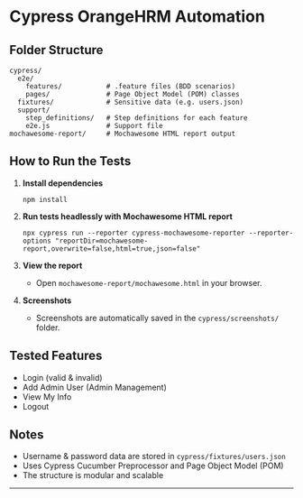 # Cypress OrangeHRM Automation

## Folder Structure
```
cypress/
  e2e/
    features/           # .feature files (BDD scenarios)
    pages/              # Page Object Model (POM) classes
  fixtures/             # Sensitive data (e.g. users.json)
  support/
    step_definitions/   # Step definitions for each feature
    e2e.js              # Support file
mochawesome-report/     # Mochawesome HTML report output
```

## How to Run the Tests

1. **Install dependencies**
   ```
   npm install
   ```

2. **Run tests headlessly with Mochawesome HTML report**
   ```
   npx cypress run --reporter cypress-mochawesome-reporter --reporter-options "reportDir=mochawesome-report,overwrite=false,html=true,json=false"
   ```

3. **View the report**
   - Open `mochawesome-report/mochawesome.html` in your browser.

4. **Screenshots**
   - Screenshots are automatically saved in the `cypress/screenshots/` folder.

## Tested Features
- Login (valid & invalid)
- Add Admin User (Admin Management)
- View My Info
- Logout

## Notes
- Username & password data are stored in `cypress/fixtures/users.json`
- Uses Cypress Cucumber Preprocessor and Page Object Model (POM)
- The structure is modular and scalable

---
